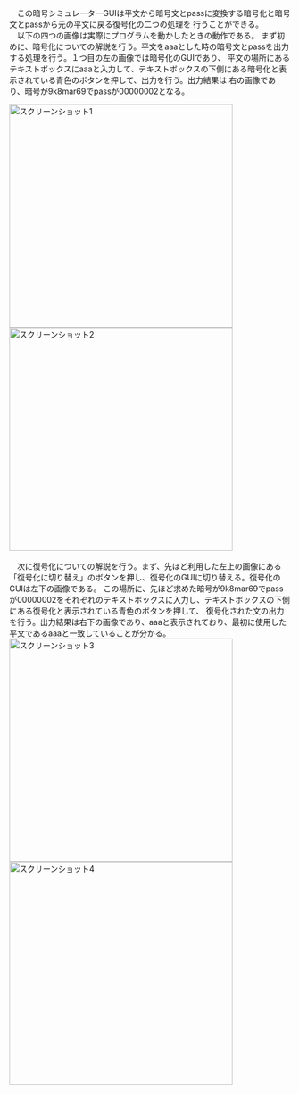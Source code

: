 　この暗号シミュレーターGUIは平文から暗号文とpassに変換する暗号化と暗号文とpassから元の平文に戻る復号化の二つの処理を
行うことができる。<br>
　以下の四つの画像は実際にプログラムを動かしたときの動作である。
まず初めに、暗号化についての解説を行う。平文をaaaとした時の暗号文とpassを出力する処理を行う。１つ目の左の画像では暗号化のGUIであり、
平文の場所にあるテキストボックスにaaaと入力して、テキストボックスの下側にある暗号化と表示されている青色のボタンを押して、出力を行う。出力結果は
右の画像であり、暗号が9k8mar69でpassが00000002となる。

<img width="400" alt="スクリーンショット1" src="https://github.com/user-attachments/assets/f5e447cd-882d-44ac-b52f-3ec0f84691e9">
<img width="400" alt="スクリーンショット2" src="https://github.com/user-attachments/assets/aa9e9c67-e2c9-468a-a93a-42733b035611">
<br><br>
　次に復号化についての解説を行う。まず、先ほど利用した左上の画像にある「復号化に切り替え」のボタンを押し、復号化のGUIに切り替える。復号化のGUIは左下の画像である。
この場所に、先ほど求めた暗号が9k8mar69でpassが00000002をそれぞれのテキストボックスに入力し、テキストボックスの下側にある復号化と表示されている青色のボタンを押して、
復号化された文の出力を行う。出力結果は右下の画像であり、aaaと表示されており、最初に使用した平文であるaaaと一致していることが分かる。
<br>
<img width="400" alt="スクリーンショット3" src="https://github.com/user-attachments/assets/c9fa9194-eb1a-4090-8738-1ad7383c3c6f">
<img width="400" alt="スクリーンショット4" src="https://github.com/user-attachments/assets/0aea1da8-e3b3-458f-bbc6-75e30ea4d1aa">
